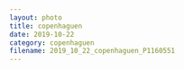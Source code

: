 ```yaml
---
layout: photo
title: copenhaguen
date: 2019-10-22
category: copenhaguen
filename: 2019_10_22_copenhaguen_P1160551
---
```

